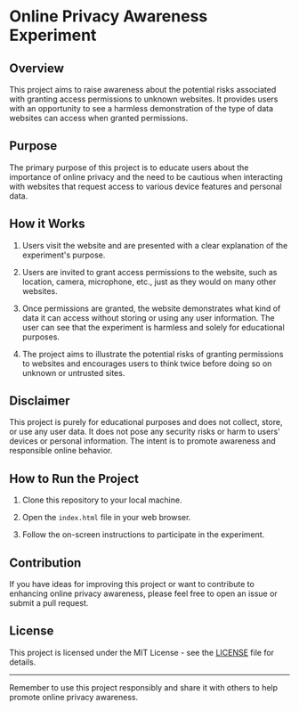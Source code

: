 # Online Privacy Awareness Experiment

## Overview

This project aims to raise awareness about the potential risks associated with granting access permissions to unknown websites. It provides users with an opportunity to see a harmless demonstration of the type of data websites can access when granted permissions.

## Purpose

The primary purpose of this project is to educate users about the importance of online privacy and the need to be cautious when interacting with websites that request access to various device features and personal data.

## How it Works

1. Users visit the website and are presented with a clear explanation of the experiment's purpose.

2. Users are invited to grant access permissions to the website, such as location, camera, microphone, etc., just as they would on many other websites.

3. Once permissions are granted, the website demonstrates what kind of data it can access without storing or using any user information. The user can see that the experiment is harmless and solely for educational purposes.

4. The project aims to illustrate the potential risks of granting permissions to websites and encourages users to think twice before doing so on unknown or untrusted sites.

## Disclaimer

This project is purely for educational purposes and does not collect, store, or use any user data. It does not pose any security risks or harm to users' devices or personal information. The intent is to promote awareness and responsible online behavior.

## How to Run the Project

1. Clone this repository to your local machine.

2. Open the `index.html` file in your web browser.

3. Follow the on-screen instructions to participate in the experiment.

## Contribution

If you have ideas for improving this project or want to contribute to enhancing online privacy awareness, please feel free to open an issue or submit a pull request.

## License

This project is licensed under the MIT License - see the [LICENSE](LICENSE) file for details.

---

Remember to use this project responsibly and share it with others to help promote online privacy awareness.
